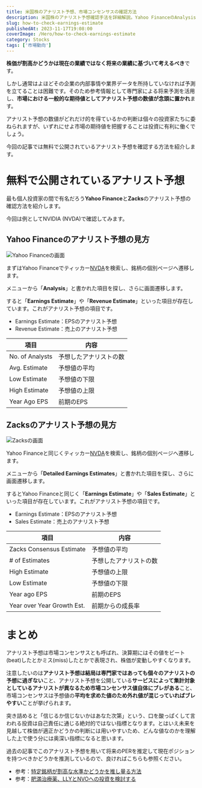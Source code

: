 ```yaml
---
title: 米国株のアナリスト予想、市場コンセンサスの確認方法
description: 米国株のアナリスト予想確認手法を詳細解説。Yahoo FinanceのAnalysisページとZacksのDetailed Earnings Estimatesの見方、EPS・売上予想の読み取り、市場コンセンサスの限界と投資判断への活用方法。
slug: how-to-check-earnings-estimate
publishedAt: 2023-11-17T19:08:00
coverImage: /Hero/how-to-check-earnings-estimate
category: Stocks
tags: ['市場動向']
---
```


**株価が割高かどうかは現在の業績ではなく将来の業績に基づいて考えるべき**です。

しかし通常はよほどその企業の内部事情や業界データを所持していなければ予測を立てることは困難です。そのため参考情報として専門家による将来予測を活用し、**市場における一般的な期待値としてアナリスト予想の数値が念頭に置かれ**ます。

アナリスト予想の数値がどれだけ的を得ているかの判断は個々の投資家たちに委ねられますが、いずれにせよ市場の期待値を把握することは投資に有利に働くでしょう。

今回の記事では無料で公開されているアナリスト予想を確認する方法を紹介します。

# 無料で公開されているアナリスト予想

最も個人投資家の間で有名だろう**Yahoo Finance**と**Zacks**のアナリスト予想の確認方法を紹介します。

今回は例としてNVIDIA (NVDA)で確認してみます。

## Yahoo Financeのアナリスト予想の見方

![Yahoo Financeの画面](/Stocks/how-to-check-estimate-yahoofinance)

まずはYahoo Financeでティッカー[NVDA](https://finance.yahoo.com/quote/NVDA/analysis?p=NVDA)を検索し、銘柄の個別ページへ遷移します。

メニューから「**Analysis**」と書かれた項目を探し、さらに画面遷移します。

すると「**Earnings Estimate**」や「**Revenue Estimate**」といった項目が存在しています。これがアナリスト予想の項目です。

- Earnings Estimate：EPSのアナリスト予想
- Revenue Estimate：売上のアナリスト予想

| 項目            | 内容                   |
| --------------- | ---------------------- |
| No. of Analysts | 予想したアナリストの数 |
| Avg. Estimate   | 予想値の平均           |
| Low Estimate    | 予想値の下限           |
| High Estimate   | 予想値の上限           |
| Year Ago EPS    | 前期のEPS              |

## Zacksのアナリスト予想の見方

![Zacksの画面](/Stocks/how-to-check-estimate-zacks)

Yahoo Financeと同じくティッカー[NVDA](https://www.zacks.com/stock/quote/NVDA/detailed-earning-estimates?icid=quote-detailed_estimates-quote_nav_tracking-zcom-left_subnav_quote_navbar-detailed_earning_estimates)を検索し、銘柄の個別ページへ遷移します。

メニューから「**Detailed Earnings Estimates**」と書かれた項目を探し、さらに画面遷移します。

するとYahoo Financeと同じく「**Earnings Estimate**」や「**Sales Estimate**」といった項目が存在しています。これがアナリスト予想の項目です。

- Earnings Estimate：EPSのアナリスト予想
- Sales Estimate：売上のアナリスト予想

| 項目                       | 内容                   |
| -------------------------- | ---------------------- |
| Zacks Consensus Estimate   | 予想値の平均           |
| # of Estimates             | 予想したアナリストの数 |
| High Estimate              | 予想値の上限           |
| Low Estimate               | 予想値の下限           |
| Year ago EPS               | 前期のEPS              |
| Year over Year Growth Est. | 前期からの成長率       |

# まとめ

アナリスト予想は市場コンセンサスとも呼ばれ、決算期にはその値をビート(beat)したとかミス(miss)したとかで表現され、株価が変動しやすくなります。

注意したいのは**アナリスト予想は結局は専門家ではあっても個々のアナリストの予想に過ぎない**こと、アナリスト予想を公開している**サービスによって集計対象としているアナリストが異なるため市場コンセンサス値自体にブレがある**こと、市場コンセンサスは予想値の**平均を求めた値のため外れ値が混じっていればブレやすい**ことが挙げられます。

突き詰めると「信じるか信じないかはあなた次第」という、口を酸っぱくして言われる投資は自己責任に通じる絶対的ではない指標となります。とはいえ未来を見越して株価が適正かどうかの判断には用いやすいため、どんな値なのかを理解した上で使う分には奥深い指標になると思います。

過去の記事でこのアナリスト予想を用いて将来のPERを推定して現在ポジションを持つべきかどうかを推測しているので、良ければこちらも参照ください。

- 参考：[特定銘柄が割高な水準かどうかを推し量る方法](./is-the-stock-price-overvalued)
- 参考：[肥満治療薬、LLYとNVOへの投資を検討する](./consider-investing-in-lly-and-nvo)
